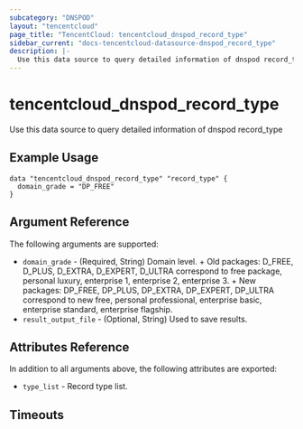 ```yaml
---
subcategory: "DNSPOD"
layout: "tencentcloud"
page_title: "TencentCloud: tencentcloud_dnspod_record_type"
sidebar_current: "docs-tencentcloud-datasource-dnspod_record_type"
description: |-
  Use this data source to query detailed information of dnspod record_type
---
```


# tencentcloud_dnspod_record_type

Use this data source to query detailed information of dnspod record_type

## Example Usage

```hcl
data "tencentcloud_dnspod_record_type" "record_type" {
  domain_grade = "DP_FREE"
}
```

## Argument Reference

The following arguments are supported:

* `domain_grade` - (Required, String) Domain level. + Old packages: D_FREE, D_PLUS, D_EXTRA, D_EXPERT, D_ULTRA correspond to free package, personal luxury, enterprise 1, enterprise 2, enterprise 3. + New packages: DP_FREE, DP_PLUS, DP_EXTRA, DP_EXPERT, DP_ULTRA correspond to new free, personal professional, enterprise basic, enterprise standard, enterprise flagship.
* `result_output_file` - (Optional, String) Used to save results.

## Attributes Reference

In addition to all arguments above, the following attributes are exported:

* `type_list` - Record type list.


## Timeouts

<no value>


